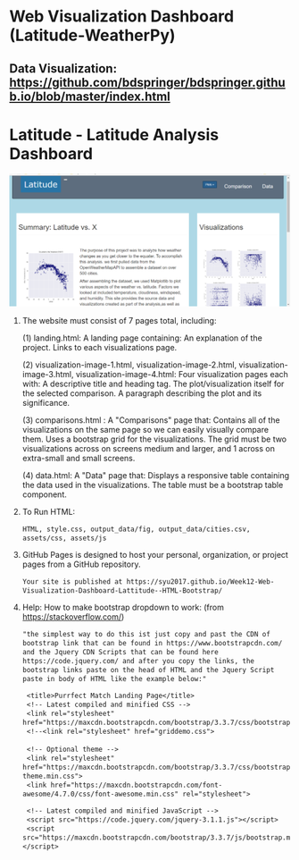 # Web Visualization Dashboard (Latitude-WeatherPy)
## Data Visualization: https://github.com/bdspringer/bdspringer.github.io/blob/master/index.html

#  Latitude - Latitude Analysis Dashboard 


![picture](web.png)

1. The website must consist of 7 pages total, including:

   (1) landing.html:   A landing page containing:
       An explanation of the project.
       Links to each visualizations page.

   (2) visualization-image-1.html,
       visualization-image-2.html, 
       visualization-image-3.html,
       visualization-image-4.html:
        Four visualization pages each with:
        A descriptive title and heading tag.
        The plot/visualization itself for the selected comparison.
        A paragraph describing the plot and its significance.
        
    (3) comparisons.html : A "Comparisons" page that:
        Contains all of the visualizations on the same page so we can easily visually compare them.
        Uses a bootstrap grid for the visualizations.
        The grid must be two visualizations across on screens medium and larger, and 1 across on extra-small and small screens.
        
    (4) data.html:  A "Data" page that:
          Displays a responsive table containing the data used in the visualizations.
          The table must be a bootstrap table component.
                    
2. To Run HTML:

       HTML, style.css, output_data/fig, output_data/cities.csv, assets/css, assets/js

3. GitHub Pages is designed to host your personal, organization, or project pages from a GitHub repository.

       Your site is published at https://syu2017.github.io/Week12-Web-Visualization-Dashboard-Lattitude--HTML-Bootstrap/
       

4. Help:  How to make bootstrap dropdown to work: (from https://stackoverflow.com/)
       
       "the simplest way to do this ist just copy and past the CDN of bootstrap link that can be found in https://www.bootstrapcdn.com/ and the Jquery CDN Scripts that can be found here https://code.jquery.com/ and after you copy the links, the bootstrap links paste on the head of HTML and the Jquery Script paste in body of HTML like the example below:"

    <!DOCTYPE html>
    <html>
      <head>

        <title>Purrfect Match Landing Page</title>
        <!-- Latest compiled and minified CSS -->
        <link rel="stylesheet" href="https://maxcdn.bootstrapcdn.com/bootstrap/3.3.7/css/bootstrap.min.css">
        <!--<link rel="stylesheet" href="griddemo.css">

        <!-- Optional theme -->
        <link rel="stylesheet" href="https://maxcdn.bootstrapcdn.com/bootstrap/3.3.7/css/bootstrap-theme.min.css">
        <link href="https://maxcdn.bootstrapcdn.com/font-awesome/4.7.0/css/font-awesome.min.css" rel="stylesheet">

      </head>

      <body>

        <!-- Latest compiled and minified JavaScript -->
        <script src="https://code.jquery.com/jquery-3.1.1.js"></script>
        <script src="https://maxcdn.bootstrapcdn.com/bootstrap/3.3.7/js/bootstrap.min.js">      </script>    
      </body>
    </html>



